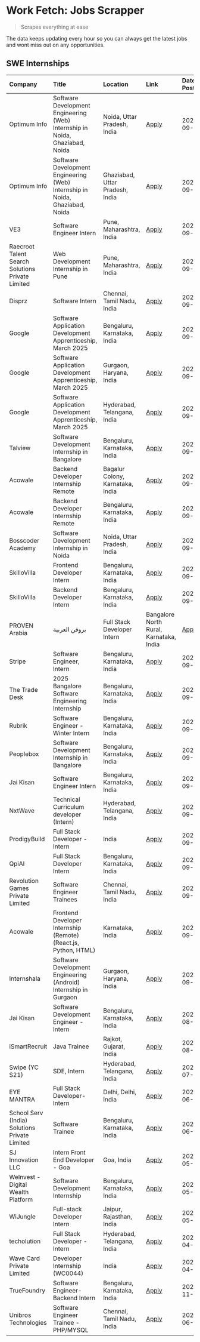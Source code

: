 # Work Fetch: Jobs Scrapper
> Scrapes everything at ease

The data keeps updating every hour so you can always get the latest jobs and wont miss out on any opportunities.

## SWE Internships
<!--START_SECTION:workfetch-->
| Company                                          | Title                                                                        | Location                                | Link                                                                                                                                                                                                                                                                              | Date Posted   |
|:-------------------------------------------------|:-----------------------------------------------------------------------------|:----------------------------------------|:----------------------------------------------------------------------------------------------------------------------------------------------------------------------------------------------------------------------------------------------------------------------------------|:--------------|
| Optimum Info                                     | Software Development Engineering (Web) Internship in Noida, Ghaziabad, Noida | Noida, Uttar Pradesh, India             | [Apply](https://in.linkedin.com/jobs/view/software-development-engineering-web-internship-in-noida-ghaziabad-noida-at-optimum-info-4037042231?position=7&pageNum=0&refId=tnHIrs%2F%2BB7DELo5pSH6RgQ%3D%3D&trackingId=X9ZDd6Fm3o21PNExT1FxYA%3D%3D)                                | 2024-09-27    |
| Optimum Info                                     | Software Development Engineering (Web) Internship in Noida, Ghaziabad, Noida | Ghaziabad, Uttar Pradesh, India         | [Apply](https://in.linkedin.com/jobs/view/software-development-engineering-web-internship-in-noida-ghaziabad-noida-at-optimum-info-4037041629?position=8&pageNum=0&refId=tnHIrs%2F%2BB7DELo5pSH6RgQ%3D%3D&trackingId=awtbmRgPJKSKr5IWnxAtLw%3D%3D)                                | 2024-09-27    |
| VE3                                              | Software Engineer Intern                                                     | Pune, Maharashtra, India                | [Apply](https://in.linkedin.com/jobs/view/software-engineer-intern-at-ve3-4035258572?position=27&pageNum=0&refId=tnHIrs%2F%2BB7DELo5pSH6RgQ%3D%3D&trackingId=qzO5XeIgYaD2vEZb6DU56g%3D%3D)                                                                                        | 2024-09-27    |
| Raecroot Talent Search Solutions Private Limited | Web Development Internship in Pune                                           | Pune, Maharashtra, India                | [Apply](https://in.linkedin.com/jobs/view/web-development-internship-in-pune-at-raecroot-talent-search-solutions-private-limited-4034584677?position=48&pageNum=0&refId=tnHIrs%2F%2BB7DELo5pSH6RgQ%3D%3D&trackingId=TOiDLMgme4VyecrtNhQFhw%3D%3D)                                 | 2024-09-26    |
| Disprz                                           | Software Intern                                                              | Chennai, Tamil Nadu, India              | [Apply](https://in.linkedin.com/jobs/view/software-intern-at-disprz-4034165337?position=57&pageNum=0&refId=tnHIrs%2F%2BB7DELo5pSH6RgQ%3D%3D&trackingId=kLH%2F14z9a8NWBq1f%2FeggtA%3D%3D)                                                                                          | 2024-09-26    |
| Google                                           | Software Application Development Apprenticeship, March 2025                  | Bengaluru, Karnataka, India             | [Apply](https://in.linkedin.com/jobs/view/software-application-development-apprenticeship-march-2025-at-google-4032957527?position=2&pageNum=0&refId=tnHIrs%2F%2BB7DELo5pSH6RgQ%3D%3D&trackingId=oWn%2F2Bb%2BBZEJH1pit103qQ%3D%3D)                                                | 2024-09-24    |
| Google                                           | Software Application Development Apprenticeship, March 2025                  | Gurgaon, Haryana, India                 | [Apply](https://in.linkedin.com/jobs/view/software-application-development-apprenticeship-march-2025-at-google-4032958554?position=3&pageNum=0&refId=tnHIrs%2F%2BB7DELo5pSH6RgQ%3D%3D&trackingId=eQoDz%2BF3XoSLuEk%2B2qREPQ%3D%3D)                                                | 2024-09-24    |
| Google                                           | Software Application Development Apprenticeship, March 2025                  | Hyderabad, Telangana, India             | [Apply](https://in.linkedin.com/jobs/view/software-application-development-apprenticeship-march-2025-at-google-4032957528?position=4&pageNum=0&refId=tnHIrs%2F%2BB7DELo5pSH6RgQ%3D%3D&trackingId=taNXhZS%2BFeBAIwH662UARQ%3D%3D)                                                  | 2024-09-24    |
| Talview                                          | Software Development Internship in Bangalore                                 | Bengaluru, Karnataka, India             | [Apply](https://in.linkedin.com/jobs/view/software-development-internship-in-bangalore-at-talview-4033703077?position=13&pageNum=0&refId=tnHIrs%2F%2BB7DELo5pSH6RgQ%3D%3D&trackingId=wZdpharEXUo1GUwy0Wui0w%3D%3D)                                                                | 2024-09-23    |
| Acowale                                          | Backend Developer Internship Remote                                          | Bagalur Colony, Karnataka, India        | [Apply](https://in.linkedin.com/jobs/view/backend-developer-internship-remote-at-acowale-4030088707?position=17&pageNum=0&refId=tnHIrs%2F%2BB7DELo5pSH6RgQ%3D%3D&trackingId=GG%2FwfYjfQPagVjjivG%2FaOg%3D%3D)                                                                     | 2024-09-21    |
| Acowale                                          | Backend Developer Internship Remote                                          | Bengaluru, Karnataka, India             | [Apply](https://in.linkedin.com/jobs/view/backend-developer-internship-remote-at-acowale-4030975489?position=12&pageNum=0&refId=tnHIrs%2F%2BB7DELo5pSH6RgQ%3D%3D&trackingId=yspUd%2BTza5BuP4VoAnLfLg%3D%3D)                                                                       | 2024-09-20    |
| Bosscoder Academy                                | Software Development Internship in Noida                                     | Noida, Uttar Pradesh, India             | [Apply](https://in.linkedin.com/jobs/view/software-development-internship-in-noida-at-bosscoder-academy-4031161323?position=20&pageNum=0&refId=tnHIrs%2F%2BB7DELo5pSH6RgQ%3D%3D&trackingId=b7mbw9IA98S6q1v1fd03PA%3D%3D)                                                          | 2024-09-20    |
| SkilloVilla                                      | Frontend Developer Intern                                                    | Bengaluru, Karnataka, India             | [Apply](https://in.linkedin.com/jobs/view/frontend-developer-intern-at-skillovilla-4025873510?position=10&pageNum=0&refId=tnHIrs%2F%2BB7DELo5pSH6RgQ%3D%3D&trackingId=MsJfJ8o3P02KFTJOJjskdQ%3D%3D)                                                                               | 2024-09-17    |
| SkilloVilla                                      | Backend Developer Intern                                                     | Bengaluru, Karnataka, India             | [Apply](https://in.linkedin.com/jobs/view/backend-developer-intern-at-skillovilla-4025860894?position=14&pageNum=0&refId=tnHIrs%2F%2BB7DELo5pSH6RgQ%3D%3D&trackingId=V16iTJQZUVwwLxInT547iQ%3D%3D)                                                                                | 2024-09-17    |
| PROVEN Arabia | بروفن العربية                    | Full Stack Developer Intern                                                  | Bangalore North Rural, Karnataka, India | [Apply](https://in.linkedin.com/jobs/view/full-stack-developer-intern-at-proven-arabia-%D8%A8%D8%B1%D9%88%D9%81%D9%86-%D8%A7%D9%84%D8%B9%D8%B1%D8%A8%D9%8A%D8%A9-4028862862?position=49&pageNum=0&refId=tnHIrs%2F%2BB7DELo5pSH6RgQ%3D%3D&trackingId=zWmUwZm98CSbIcomfGSCGQ%3D%3D) | 2024-09-17    |
| Stripe                                           | Software Engineer, Intern                                                    | Bengaluru, Karnataka, India             | [Apply](https://in.linkedin.com/jobs/view/software-engineer-intern-at-stripe-4008214242?position=5&pageNum=0&refId=tnHIrs%2F%2BB7DELo5pSH6RgQ%3D%3D&trackingId=jcrfNf2wPKYmSviVYErzwg%3D%3D)                                                                                      | 2024-09-13    |
| The Trade Desk                                   | 2025 Bangalore Software Engineering Internship                               | Bengaluru, Karnataka, India             | [Apply](https://in.linkedin.com/jobs/view/2025-bangalore-software-engineering-internship-at-the-trade-desk-3987456531?position=15&pageNum=0&refId=tnHIrs%2F%2BB7DELo5pSH6RgQ%3D%3D&trackingId=OvUHLphNzRvnHntFor3ekg%3D%3D)                                                       | 2024-09-11    |
| Rubrik                                           | Software Engineer - Winter Intern                                            | Bengaluru, Karnataka, India             | [Apply](https://in.linkedin.com/jobs/view/software-engineer-winter-intern-at-rubrik-4006567784?position=56&pageNum=0&refId=tnHIrs%2F%2BB7DELo5pSH6RgQ%3D%3D&trackingId=5fd6dUr0ThJM%2BZphyNxCyA%3D%3D)                                                                            | 2024-09-11    |
| Peoplebox                                        | Software Development Internship in Bangalore                                 | Bengaluru, Karnataka, India             | [Apply](https://in.linkedin.com/jobs/view/software-development-internship-in-bangalore-at-peoplebox-4022411601?position=16&pageNum=0&refId=tnHIrs%2F%2BB7DELo5pSH6RgQ%3D%3D&trackingId=dbSI0w4RD1p1uQ8GqNfCIQ%3D%3D)                                                              | 2024-09-10    |
| Jai Kisan                                        | Software Engineer Intern                                                     | Bengaluru, Karnataka, India             | [Apply](https://in.linkedin.com/jobs/view/software-engineer-intern-at-jai-kisan-4024075360?position=34&pageNum=0&refId=tnHIrs%2F%2BB7DELo5pSH6RgQ%3D%3D&trackingId=uBxxX%2BpW5rFqr%2BPpZ8rTfA%3D%3D)                                                                              | 2024-09-09    |
| NxtWave                                          | Technical Curriculum developer (Intern)                                      | Hyderabad, Telangana, India             | [Apply](https://in.linkedin.com/jobs/view/technical-curriculum-developer-intern-at-nxtwave-4020462207?position=36&pageNum=0&refId=tnHIrs%2F%2BB7DELo5pSH6RgQ%3D%3D&trackingId=2rc68jaZtJToxnY31wUoNA%3D%3D)                                                                       | 2024-09-09    |
| ProdigyBuild                                     | Full Stack Developer - Intern                                                | India                                   | [Apply](https://in.linkedin.com/jobs/view/full-stack-developer-intern-at-prodigybuild-4019591942?position=44&pageNum=0&refId=tnHIrs%2F%2BB7DELo5pSH6RgQ%3D%3D&trackingId=fQUIlv5amobuHVcCXVoV7A%3D%3D)                                                                            | 2024-09-08    |
| QpiAI                                            | Full Stack Developer Intern                                                  | Bengaluru, Karnataka, India             | [Apply](https://in.linkedin.com/jobs/view/full-stack-developer-intern-at-qpiai-4017395346?position=30&pageNum=0&refId=tnHIrs%2F%2BB7DELo5pSH6RgQ%3D%3D&trackingId=Ip3lbhap8XRU3bbpMKnotw%3D%3D)                                                                                   | 2024-09-06    |
| Revolution Games Private Limited                 | Software Engineer Trainees                                                   | Chennai, Tamil Nadu, India              | [Apply](https://in.linkedin.com/jobs/view/software-engineer-trainees-at-revolution-games-private-limited-4015912927?position=26&pageNum=0&refId=tnHIrs%2F%2BB7DELo5pSH6RgQ%3D%3D&trackingId=mwtegnN0yGXGnwENCSAX9g%3D%3D)                                                         | 2024-09-02    |
| Acowale                                          | Frontend Developer Internship (Remote) (React.js, Python, HTML)              | Karnataka, India                        | [Apply](https://in.linkedin.com/jobs/view/frontend-developer-internship-remote-react-js-python-html-at-acowale-4014663920?position=6&pageNum=0&refId=tnHIrs%2F%2BB7DELo5pSH6RgQ%3D%3D&trackingId=Wr1%2BG%2FsmIrYugv%2FCEdvmkQ%3D%3D)                                              | 2024-09-01    |
| Internshala                                      | Software Development Engineering (Android) Internship in Gurgaon             | Gurgaon, Haryana, India                 | [Apply](https://in.linkedin.com/jobs/view/software-development-engineering-android-internship-in-gurgaon-at-internshala-4015471580?position=21&pageNum=0&refId=tnHIrs%2F%2BB7DELo5pSH6RgQ%3D%3D&trackingId=i4tKPyh0bsh3waFIxFX6cg%3D%3D)                                          | 2024-09-01    |
| Jai Kisan                                        | Software Development Engineer - Intern                                       | Bengaluru, Karnataka, India             | [Apply](https://in.linkedin.com/jobs/view/software-development-engineer-intern-at-jai-kisan-4027288169?position=25&pageNum=0&refId=tnHIrs%2F%2BB7DELo5pSH6RgQ%3D%3D&trackingId=Qf8by8nxMbZx1A%2F3%2BPzhPg%3D%3D)                                                                  | 2024-08-22    |
| iSmartRecruit                                    | Java Trainee                                                                 | Rajkot, Gujarat, India                  | [Apply](https://in.linkedin.com/jobs/view/java-trainee-at-ismartrecruit-3992301825?position=28&pageNum=0&refId=tnHIrs%2F%2BB7DELo5pSH6RgQ%3D%3D&trackingId=5wSU64AgioSM9dKrsNhwGw%3D%3D)                                                                                          | 2024-08-06    |
| Swipe (YC S21)                                   | SDE, Intern                                                                  | Hyderabad, Telangana, India             | [Apply](https://in.linkedin.com/jobs/view/sde-intern-at-swipe-yc-s21-3980368092?position=35&pageNum=0&refId=tnHIrs%2F%2BB7DELo5pSH6RgQ%3D%3D&trackingId=Iu853uaODkGGEMjFVYviEg%3D%3D)                                                                                             | 2024-07-22    |
| EYE MANTRA                                       | Full Stack Developer- Intern                                                 | Delhi, Delhi, India                     | [Apply](https://in.linkedin.com/jobs/view/full-stack-developer-intern-at-eye-mantra-3960988037?position=41&pageNum=0&refId=tnHIrs%2F%2BB7DELo5pSH6RgQ%3D%3D&trackingId=Zk39%2FjZQsdF9DuE3ZuaEow%3D%3D)                                                                            | 2024-06-28    |
| School Serv (India) Solutions Private Limited    | Software Trainee                                                             | Bengaluru, Karnataka, India             | [Apply](https://in.linkedin.com/jobs/view/software-trainee-at-school-serv-india-solutions-private-limited-3953917603?position=52&pageNum=0&refId=tnHIrs%2F%2BB7DELo5pSH6RgQ%3D%3D&trackingId=xLiBr9RInzLkUmBPuu4OAA%3D%3D)                                                        | 2024-06-19    |
| SJ Innovation LLC                                | Intern Front End Developer - Goa                                             | Goa, India                              | [Apply](https://in.linkedin.com/jobs/view/intern-front-end-developer-goa-at-sj-innovation-llc-3931678611?position=22&pageNum=0&refId=tnHIrs%2F%2BB7DELo5pSH6RgQ%3D%3D&trackingId=0RVBvHyDjZell%2BkIaKFA1w%3D%3D)                                                                  | 2024-05-24    |
| WeInvest - Digital Wealth Platform               | Software Development Internship                                              | Bengaluru, Karnataka, India             | [Apply](https://in.linkedin.com/jobs/view/software-development-internship-at-weinvest-digital-wealth-platform-3912867225?position=11&pageNum=0&refId=tnHIrs%2F%2BB7DELo5pSH6RgQ%3D%3D&trackingId=rTOcmn1jl5PDN1VifHe6og%3D%3D)                                                    | 2024-05-01    |
| WiJungle                                         | Full-stack Developer Intern                                                  | Jaipur, Rajasthan, India                | [Apply](https://in.linkedin.com/jobs/view/full-stack-developer-intern-at-wijungle-3912864543?position=32&pageNum=0&refId=tnHIrs%2F%2BB7DELo5pSH6RgQ%3D%3D&trackingId=HxEXjTr7I2q1G%2BYXXLLmnA%3D%3D)                                                                              | 2024-05-01    |
| techolution                                      | Full Stack Developer - Intern                                                | Hyderabad, Telangana, India             | [Apply](https://in.linkedin.com/jobs/view/full-stack-developer-intern-at-techolution-3904814977?position=60&pageNum=0&refId=tnHIrs%2F%2BB7DELo5pSH6RgQ%3D%3D&trackingId=39%2BOd05NTL40D8AKO00JLA%3D%3D)                                                                           | 2024-04-18    |
| Wave Card Private Limited                        | Developer Internship (WC0044)                                                | India                                   | [Apply](https://in.linkedin.com/jobs/view/developer-internship-wc0044-at-wave-card-private-limited-3900079966?position=40&pageNum=0&refId=tnHIrs%2F%2BB7DELo5pSH6RgQ%3D%3D&trackingId=r522AsfnoifWxnxEb5R5WA%3D%3D)                                                               | 2024-04-15    |
| TrueFoundry                                      | Software Engineer-Backend Intern                                             | Bengaluru, Karnataka, India             | [Apply](https://in.linkedin.com/jobs/view/software-engineer-backend-intern-at-truefoundry-3779508170?position=39&pageNum=0&refId=tnHIrs%2F%2BB7DELo5pSH6RgQ%3D%3D&trackingId=v%2F4M9ji3Ja6G8q%2BoUvoIeQ%3D%3D)                                                                    | 2023-11-10    |
| Unibros Technologies                             | Software Engineer Trainee - PHP/MYSQL                                        | Chennai, Tamil Nadu, India              | [Apply](https://in.linkedin.com/jobs/view/software-engineer-trainee-php-mysql-at-unibros-technologies-3656599241?position=33&pageNum=0&refId=tnHIrs%2F%2BB7DELo5pSH6RgQ%3D%3D&trackingId=4kPFXG51NkhaOYOCJpUNMw%3D%3D)                                                            | 2023-06-12    |
<!--END_SECTION:workfetch-->
